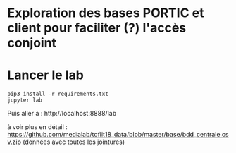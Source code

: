 Exploration des bases PORTIC et client pour faciliter (?) l'accès conjoint
===

# Lancer le lab

```
pip3 install -r requirements.txt
jupyter lab
```

Puis aller à : http://localhost:8888/lab

à voir plus en détail : https://github.com/medialab/toflit18_data/blob/master/base/bdd_centrale.csv.zip (données avec toutes les jointures)